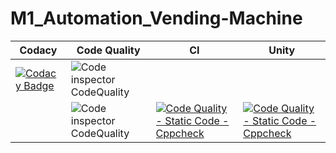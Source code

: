 # M1_Automation_Vending-Machine

Codacy | Code Quality | CI | Unity
------|----------|-------|--------------
|[![Codacy Badge](https://app.codacy.com/project/badge/Grade/a6ab2d00afdb467a935ecc21694d0023)](https://www.codacy.com/gh/Yazhlhub/M1_Automation_Vending-Machine/dashboard?utm_source=github.com&amp;utm_medium=referral&amp;utm_content=Yazhlhub/M1_Automation_Vending-Machine&amp;utm_campaign=Badge_Grade)| ![Code inspector CodeQuality](https://api.codiga.io/project/29948/score/svg)
||![Code inspector CodeQuality](https://api.codiga.io/project/29948/status/svg)|[![Code Quality - Static Code - Cppcheck](https://github.com/Yazhlhub/M1_Automation_Vending-Machine/actions/workflows/check.yml/badge.svg)](https://github.com/Yazhlhub/M1_Automation_Vending-Machine/actions/workflows/check.yml)|[![Code Quality - Static Code - Cppcheck](https://github.com/Yazhlhub/M1_Automation_Vending-Machine/actions/workflows/check.yml/badge.svg)](https://github.com/Yazhlhub/M1_Automation_Vending-Machine/actions/workflows/check.yml)

